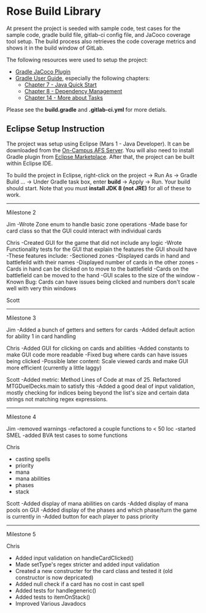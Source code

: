 # Rose Build Library 

At present the project is seeded with sample code, test cases for the sample code, gradle build file, gitlab-ci config file, and JaCoco coverage tool setup. The build process also retrieves the code coverage metrics and shows it in the build window of GitLab.

The following resources were used to setup the project:
* [Gradle JaCoco Plugin](https://docs.gradle.org/current/userguide/jacoco_plugin.html)
* [Gradle User Guide](https://docs.gradle.org/current/userguide/userguide.html), especially the following chapters:
	* [Chapter 7 - Java Quick Start](https://docs.gradle.org/current/userguide/tutorial_java_projects.html)
	* [Chapter 8 - Dependency Management](https://docs.gradle.org/current/userguide/artifact_dependencies_tutorial.html)
	* [Chapter 14 - More about Tasks](https://docs.gradle.org/current/userguide/more_about_tasks.html)

Please see the **build.gradle** and **.gitlab-ci.yml** for more detials.

## Eclipse Setup Instruction

The project was setup using Eclipse (Mars 1 - Java Developer). It can be downloaded from the [On-Campus AFS Server](http://www.rose-hulman.edu/class/csse/binaries/Eclipse/mars/). You will also need to install Gradle plugin from [Eclipse Marketplace](https://marketplace.eclipse.org/content/gradle-integration-eclipse-0). After that, the project can be built within Eclipse IDE.

To build the project in Eclipse, right-click on the project -> Run As -> Gradle Build ... -> Under Gradle task box, enter **build** -> Apply -> Run. Your build should start. Note that you must **install JDK 8 (not JRE)** for all of these to work. 


--------------------------------------------------------------------------------------------------------
Milestone 2

Jim
	-Wrote Zone enum to handle basic zone operations
	-Made base for card class so that the GUI could interact with individual cards

Chris
	-Created GUI for the game that did not include any logic
	-Wrote Functionality tests for the GUI that explain the features the GUI should have
		-These features include:
			-Sectioned zones
			-Displayed cards in hand and battlefeild with their names
			-Displayed number of cards in the other zones
			-Cards in hand can be clicked on to move to the battlefield
			-Cards on the battlefield can be moved to the hand
			-GUI scales to the size of the window
	-Known Bug: Cards can have issues being clicked and numbers don't scale well with very thin windows

Scott


--------------------------------------------------------------------------------------------------------
Milestone 3

Jim
  -Added a bunch of getters and setters for cards
  -Added default action for ability 1 in card handling

Chris
 -Added GUI for clicking on cards and abilities
 -Added constants to make GUI code more readable
 -Fixed bug where cards can have issues being clicked
 -Possible later content: Scale viewed cards and make GUI more efficient (currently a little laggy)
 
Scott
 -Added metric: Method Lines of Code at max of 25. Refactored MTGDuelDecks.main to satisfy this
 -Added a good deal of input validation, mostly checking for indices being beyond the list's size and certain data strings not matching regex expressions.

 --------------------------------------------------------------------------------------------------------
Milestone 4

Jim
 -removed warnings 
 -refactored a couple functions to < 50 loc
 -started SMEL
 -added BVA test cases to some functions

Chris
 - casting spells
 - priority
 - mana
 - mana abilities
 - phases
 - stack

Scott
 -Added display of mana abilities on cards
 -Added display of mana pools on GUI
 -Added display of the phases and which phase/turn the game is currently in
 -Added button for each player to pass priority 
 
 -----------------------------------------------------------------------------------
 Milestone 5
 
Chris
 - Added input validation on handleCardClicked()
 - Made setType's regex stricter and added input validation
 - Created a new constructer for the card class and tested it (old constructor is now depricated)
 - Added null check if a card has no cost in cast spell
 - Added tests for handlegeneric()
 - Added tests to itemOnStack()
 - Improved Various Javadocs
 